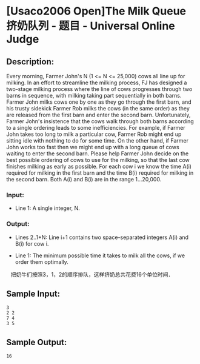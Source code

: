 # [Usaco2006 Open]The Milk Queue 挤奶队列 - 题目 - Universal Online Judge

## Description: 

Every morning, Farmer John's N (1 <= N <= 25,000) cows all line up for milking. In an effort to streamline the milking process, FJ has designed a two-stage milking process where the line of cows progresses through two barns in sequence, with milking taking part sequentially in both barns. Farmer John milks cows one by one as they go through the first barn, and his trusty sidekick Farmer Rob milks the cows (in the same order) as they are released from the first barn and enter the second barn. Unfortunately, Farmer John's insistence that the cows walk through both barns according to a single ordering leads to some inefficiencies. For example, if Farmer John takes too long to milk a particular cow, Farmer Rob might end up sitting idle with nothing to do for some time. On the other hand, if Farmer John works too fast then we might end up with a long queue of cows waiting to enter the second barn. Please help Farmer John decide on the best possible ordering of cows to use for the milking, so that the last cow finishes milking as early as possible. For each cow i we know the time A(i) required for milking in the first barn and the time B(i) required for milking in the second barn. Both A(i) and B(i) are in the range 1...20,000. 

### Input: 

* Line 1: A single integer, N. 

### Output: 

* Lines 2..1+N: Line i+1 contains two space-separated integers A(i) and B(i) for cow i.

* Line 1: The minimum possible time it takes to milk all the cows, if we order them optimally. 

   把奶牛们按照3，1，2的顺序排队，这样挤奶总共花费16个单位时间．


## Sample Input: 
```
3
2 2
7 4
3 5
```

## Sample Output: 
```
16

```
